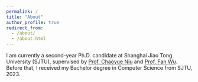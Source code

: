 ```yaml
---
permalink: /
title: "About"
author_profile: true
redirect_from: 
  - /about/
  - /about.html
---
```


I am currently a second-year Ph.D. candidate at Shanghai Jiao Tong University (SJTU), supervised by [Prof. Chaoyue Niu](https://www.cs.sjtu.edu.cn/PeopleDetail.aspx?id=485) and [Prof. Fan Wu](https://www.cs.sjtu.edu.cn/~fwu/). Before that, I received my Bachelor degree in Computer Science from SJTU, 2023.
